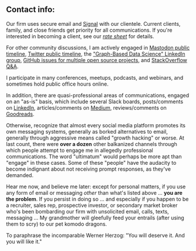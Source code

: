 
## Contact info:

Our firm uses secure email and [Signal](https://signal.org/) with our clientele.
Current clients, family, and close friends get priority for all communications.
If you're interested in becoming a client, see our [*rate sheet*](https://derwen.ai/rates) for details.

For other community discussions, I am actively engaged in
[Mastodon public timeline](https://mastodon.green/@pacoid),
[Twitter public timeline](https://twitter.com/pacoid),
the ["Graph-Based Data Science" LinkedIn group](https://www.linkedin.com/groups/6725785/),
[GitHub issues for multiple open source projects](https://github.com/ceteri),
and
[StackOverflow Q&A](https://stackoverflow.com/users/1698443/paco).

I participate in many conferences, meetups, podcasts, and webinars, and sometimes hold public office hours online.

In addition, there are quasi-professional areas of communications, engaged on an "as-is" basis, which include several Slack boards, posts/comments on [LinkedIn](https://www.linkedin.com/in/ceteri/), articles/comments on [Medium](https://medium.com/@pacoid), reviews/comments on [Goodreads](https://www.goodreads.com/author/show/6544919.Paco_Nathan).

Otherwise, recognize that almost every social media platform promotes its own messaging systems, generally as borked alternatives to email, generally through aggressive means called "growth hacking" or worse.
At last count, there were **over a dozen** other balkanized channels through which people attempt to engage me in allegedly professional communications.
The word "ultimatum" would perhaps be more apt than "engage" in these cases.
Some of these "people" have the audacity to become indignant about not receiving prompt responses, as they've demanded.

Hear me now, and believe me later: except for personal matters, if you use any form of email or messaging *other* than what's listed above ... **you are the problem**.
If you persist in doing so ... 
and especially if you happen to be a recruiter, sales rep, prospective investor, or secondary market broker who's been bombarding our firm with unsolicited email, calls, texts, messaging ... 
My grandmother will gleefully feed your entrails (after using them to scry) to our pet komodo dragons.

To paraphrase the incomparable Werner Herzog: "You will deserve it. And you will like it."
